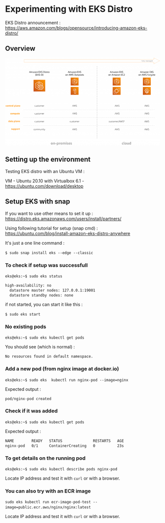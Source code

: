 # Experimenting with EKS Distro

EKS Distro announcement : 
https://aws.amazon.com/blogs/opensource/introducing-amazon-eks-distro/

## Overview 

![Shared responsibility model with EKS](https://raw.githubusercontent.com/alfallouji/AWS-SAMPLES/master/eks-distro-test/eks-overview.png)

## Setting up the environment 

Testing EKS distro with an Ubuntu VM : 

VM - Ubuntu 20.10 with Virtualbox 6.1 - https://ubuntu.com/download/desktop


## Setup EKS with snap

If you want to use other means to set it up : 
https://distro.eks.amazonaws.com/users/install/partners/

Using following tutorial for setup (snap cmd) :
https://ubuntu.com/blog/install-amazon-eks-distro-anywhere

It's just a one line command : 

 `$ sudo snap install eks --edge --classic`

### To check if setup was successfull

`eks@eks:~$ sudo eks status`

 ```eks is running
 high-availability: no
   datastore master nodes: 127.0.0.1:19001
   datastore standby nodes: none
 ```


if not started, you can start it like this : 

 `$ sudo eks start`

### No existing pods
`eks@eks:~$ sudo eks kubectl get pods`

You should see (which is normal) :

```
No resources found in default namespace.
```


### Add a new pod (from nginx image at docker.io)
 `eks@eks:~$ sudo eks  kubectl run nginx-pod --image=nginx`
 
 Expected output : 
```
pod/nginx-pod created
```

### Check if it was added
`eks@eks:~$ sudo eks kubectl get pods`

 Expected output : 
```
NAME        READY   STATUS              RESTARTS   AGE
nginx-pod   0/1     ContainerCreating   0          23s
```

### To get details on the running pod
`eks@eks:~$ sudo eks kubectl describe pods nginx-pod`

Locate IP address and test it with `curl` or with a browser.

### You can also try with an ECR image
`sudo eks kubectl run ecr-image-pod-test --image=public.ecr.aws/nginx/nginx:latest`

Locate IP address and test it with `curl` or with a browser.
